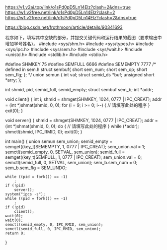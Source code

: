 https://v1.v2ai.top/link/o1sPd0pD5Ln14Elz?clash=2&dns=true
https://w1.v2free.net/link/o1sPd0pD5Ln14Elz?clash=2
https://w1.v2free.net/link/o1sPd0pD5Ln14Elz?clash=2&dns=true




https://blog.csdn.net/frothmoon/article/details/90341693

程序如下，填写其中空缺的部分，并提交关键代码和运行结果的截图（要求输出中增加学号姓名）。
#include <sys/shm.h>
#include <sys/types.h>
#include <sys/ipc.h>
#include <sys/sem.h>
#include <sys/wait.h>
#include <unistd.h>
#include <stdlib.h>
#include <stdio.h>

#define SHMKEY 75
#define SEMFULL 6666
#define SEMEMPTY 7777
/* defined in sem.h
struct sembuf{
	short sem_num;
	short sem_op;
	short sem_flg;
};
*/
union semun
{
	int val;
	struct semid_ds *buf;
	unsigned short *arry;
};

int shmid, pid, semid_full, semid_empty;
struct sembuf sem_b;
int *addr;

void client()
{
	int i;
	shmid = shmget(SHMKEY, 1024, 0777 | IPC_CREAT);
	addr = (int *)shmat(shmid, 0, 0);
	for (i = 9; i >= 0; i--)
	{
		// 请填写此处的程序
	}
	exit(0);
}

void server()
{
	shmid = shmget(SHMKEY, 1024, 0777 | IPC_CREAT);
	addr = (int *)shmat(shmid, 0, 0);
	do
	{
		// 请填写此处的程序
	} while (*addr);
	shmctl(shmid, IPC_RMID, 0);
	exit(0);
}

int main()
{
	union semun sem_union;
	semid_empty = semget((key_t)SEMEMPTY, 1, 0777 | IPC_CREAT);
	sem_union.val = 1;
	semctl(semid_empty, 0, SETVAL, sem_union);
	semid_full = semget((key_t)SEMFULL, 1, 0777 | IPC_CREAT);
	sem_union.val = 0;
	semctl(semid_full, 0, SETVAL, sem_union);
	sem_b.sem_num = 0;
	sem_b.sem_flg = SEM_UNDO;

	while ((pid = fork()) == -1)
		;
	if (!pid)
		server();
	system("ipcs -s");
	while ((pid = fork()) == -1)
		;
	if (!pid)
		client();
	wait(0);
	wait(0);
	semctl(semid_empty, 0, IPC_RMID, sem_union);
	semctl(semid_full, 0, IPC_RMID, sem_union);
	return 0;
}
